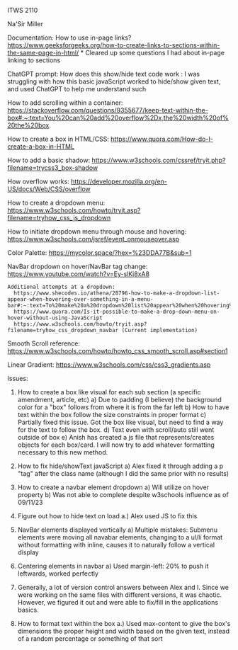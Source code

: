 ITWS 2110

Na'Sir Miller

Documentation:
How to use in-page links?
https://www.geeksforgeeks.org/how-to-create-links-to-sections-within-the-same-page-in-html/ \* Cleared up some questions I had about in-page linking to sections

ChatGPT prompt: How does this show/hide text code work <insert code>:
I was struggling with how this basic javaScript worked to hide/show given text, and used ChatGPT to help me understand such

How to add scrolling within a container:
https://stackoverflow.com/questions/9355677/keep-text-within-the-box#:~:text=You%20can%20add%20overflow%2Dx,the%20width%20of%20the%20box.

How to create a box in HTML/CSS:
https://www.quora.com/How-do-I-create-a-box-in-HTML

How to add a basic shadow:
https://www.w3schools.com/cssref/tryit.php?filename=trycss3_box-shadow

How overflow works:
https://developer.mozilla.org/en-US/docs/Web/CSS/overflow

How to create a dropdown menu:
https://www.w3schools.com/howto/tryit.asp?filename=tryhow_css_js_dropdown

How to initiate dropdown menu through mouse and hovering:
https://www.w3schools.com/jsref/event_onmouseover.asp

Color Palette:
https://mycolor.space/?hex=%23DDA77B&sub=1

NavBar dropdown on hover/NavBar tag change:
https://www.youtube.com/watch?v=Ey-slKj8xA8

    Additional attempts at a dropdown:
      https://www.shecodes.io/athena/28796-how-to-make-a-dropdown-list-appear-when-hovering-over-something-in-a-menu-bar#:~:text=To%20make%20a%20dropdown%20list%20appear%20when%20hovering%20over%20an,hovering%20over%20the%20menu%20item.
      https://www.quora.com/Is-it-possible-to-make-a-drop-down-menu-on-hover-without-using-JavaScript
      https://www.w3schools.com/howto/tryit.asp?filename=tryhow_css_dropdown_navbar (Current implementation)

Smooth Scroll reference:
https://www.w3schools.com/howto/howto_css_smooth_scroll.asp#section1

Linear Gradient:
https://www.w3schools.com/css/css3_gradients.asp

Issues:

1.  How to create a box like visual for each sub section (a specific amendment, article, etc)
    a) Due to padding (I believe) the background color for a "box" follows from where it is from the far left
    b) How to have text within the box follow the size constraints in proper format
    c) Partially fixed this issue. Got the box like visual, but need to find a way for the text to follow the box.
    d) Text even with scroll/auto still went outside of box
    e) Anish has created a js file that represents/creates objects for each box/card. I will now try to add whatever formatting necessary to this new method.

2.  How to fix hide/showText javaScript
    a) Alex fixed it through adding a p "tag" after the class name (although I did the same prior with no results)

3.  How to create a navbar element dropdown
    a) Will utilize on hover property
    b) Was not able to complete despite w3schools influence as of 09/11/23

4.  Figure out how to hide text on load
    a.) Alex used JS to fix this

5.  NavBar elements displayed vertically
    a) Multiple mistakes: Submenu elements were moving all navabar elements, changing to a ul/li format without formatting with inline, causes it to naturally follow a vertical display

6.  Centering elements in navbar
    a) Used margin-left: 20% to push it leftwards, worked perfectly

7.  Generally, a lot of version control answers between Alex and I.
    Since we were working on the same files with different versions, it was chaotic. However, we figured it out
    and were able to fix/fill in the applications basics.

8.  How to format text within the box
    a.) Used max-content to give the box's dimensions the proper height and width based on the given text, instead of a random percentage or something of that sort
